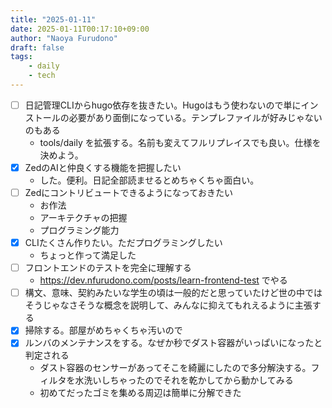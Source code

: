 ```yaml
---
title: "2025-01-11"
date: 2025-01-11T00:17:10+09:00
author: "Naoya Furudono"
draft: false
tags:
    - daily
    - tech
---
```


- [ ] 日記管理CLIからhugo依存を抜きたい。Hugoはもう使わないので単にインストールの必要があり面倒になっている。テンプレファイルが好みじゃないのもある
  - tools/daily を拡張する。名前も変えてフルリプレイスでも良い。仕様を決めよう。
- [x] ZedのAIと仲良くする機能を把握したい
  - した。便利。日記全部読ませるとめちゃくちゃ面白い。
- [ ] Zedにコントリビュートできるようになっておきたい
  - お作法
  - アーキテクチャの把握
  - プログラミング能力
- [x] CLIたくさん作りたい。ただプログラミングしたい
  - ちょっと作って満足した
- [ ] フロントエンドのテストを完全に理解する
    - <https://dev.nfurudono.com/posts/learn-frontend-test> でやる
- [ ] 構文、意味、契約みたいな学生の頃は一般的だと思っていたけど世の中ではそうじゃなさそうな概念を説明して、みんなに抑えてもれえるように主張する
- [x] 掃除する。部屋がめちゃくちゃ汚いので
- [x] ルンバのメンテナンスをする。なぜか秒でダスト容器がいっぱいになったと判定される
    - ダスト容器のセンサーがあってそこを綺麗にしたので多分解決する。フィルタを水洗いしちゃったのでそれを乾かしてから動かしてみる
    - 初めてだったゴミを集める周辺は簡単に分解できた
